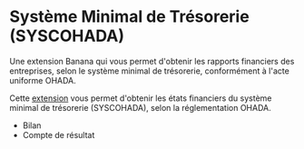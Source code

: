 # Système Minimal de Trésorerie (SYSCOHADA)

Une extension Banana qui vous permet d'obtenir les rapports financiers des entreprises, selon le système minimal de trésorerie, conformément à l'acte uniforme OHADA.

Cette [extension]() vous permet d'obtenir les états financiers du système minimal de trésorerie (SYSCOHADA), selon la réglementation OHADA.

- Bilan
- Compte de résultat
